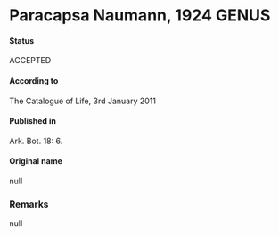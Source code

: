 Paracapsa Naumann, 1924 GENUS
=======

#### Status
ACCEPTED

#### According to
The Catalogue of Life, 3rd January 2011

#### Published in
Ark. Bot. 18: 6.

#### Original name
null

### Remarks
null